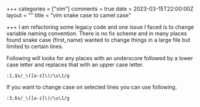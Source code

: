 +++
categories = ["vim"]
comments = true
date = 2023-03-15T22:00:00Z
layout = ""
title = "vim snake case to camel case"

+++
I am refactoring some legacy code and one issue I faced is to change variable naming convention. There is no fix scheme and in many places found snake case (first_name) wanted to change things in a large file but limited to certain lines.

Following will looks for any places with an underscore followed by a lower case letter and replaces that with an upper case letter.

    :1,$s/_\([a-z]\)/\u\1/g

If you want to change case on selected lines you can use following.

    :3,6s/_\([a-z]\)/\u\1/g